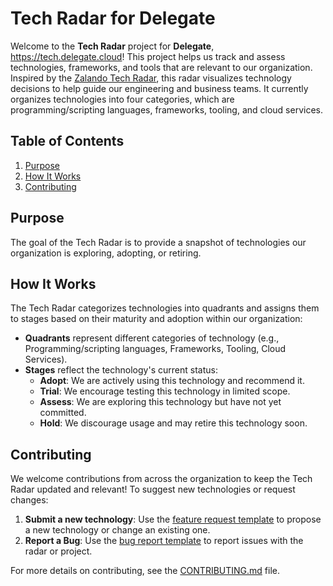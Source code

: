 # Tech Radar for Delegate

Welcome to the **Tech Radar** project for **Delegate**, https://tech.delegate.cloud! This project helps us track and assess technologies, frameworks, and tools that are relevant to our organization. Inspired by the [Zalando Tech Radar](https://github.com/zalando/tech-radar/tree/master), this radar visualizes technology decisions to help guide our engineering and business teams. It currently organizes technologies into four categories, which are programming/scripting languages, frameworks, tooling, and cloud services. 

## Table of Contents
1. [Purpose](#purpose)
2. [How It Works](#how-it-works)
3. [Contributing](#contributing)

## Purpose

The goal of the Tech Radar is to provide a snapshot of technologies our organization is exploring, adopting, or retiring. 

## How It Works

The Tech Radar categorizes technologies into quadrants and assigns them to stages based on their maturity and adoption within our organization:
- **Quadrants** represent different categories of technology (e.g., Programming/scripting languages, Frameworks, Tooling, Cloud Services).
- **Stages** reflect the technology's current status:
  - **Adopt**: We are actively using this technology and recommend it.
  - **Trial**: We encourage testing this technology in limited scope.
  - **Assess**: We are exploring this technology but have not yet committed.
  - **Hold**: We discourage usage and may retire this technology soon.

## Contributing

We welcome contributions from across the organization to keep the Tech Radar updated and relevant! To suggest new technologies or request changes:

1. **Submit a new technology**: Use the [feature request template](./.github/ISSUE_TEMPLATE/feature_request.md) to propose a new technology or change an existing one.
2. **Report a Bug**: Use the [bug report template](./.github/ISSUE_TEMPLATE/bug_report.md) to report issues with the radar or project.

For more details on contributing, see the [CONTRIBUTING.md](./CONTRIBUTING.md) file.

